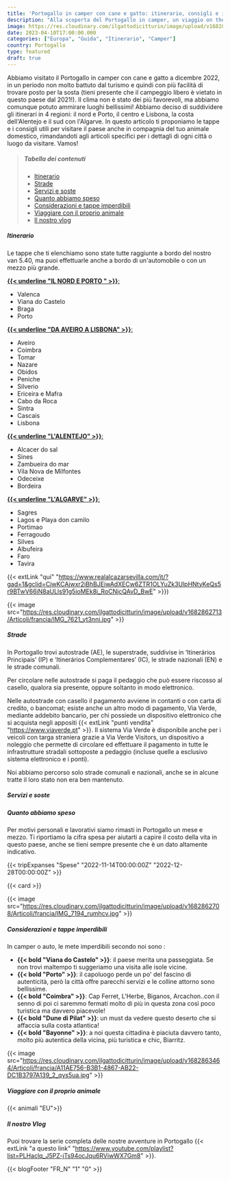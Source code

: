 ```yaml
---
title: 'Portogallo in camper con cane e gatto: itinerario, consigli e informazioni utili'
description: "Alla scoperta del Portogallo in camper, un viaggio on the road attraverso Porto e Lisbona fino a raggiungere le scogliere l'Algarve"
image: https://res.cloudinary.com/ilgattodicitturin/image/upload/v1682862710/Articoli/francia/IMG_6598_cz1m9g.jpg
date: 2023-04-10T17:00:00.000
categories: ["Europa", "Guida", "Itinerario", "Camper"]
country: Portogallo 
type: featured
draft: true
---
```


Abbiamo visitato il Portogallo in camper con cane e gatto a dicembre 2022, in un periodo non molto battuto dal turismo e quindi con più facilità di trovare posto per la sosta (tieni presente che il campeggio libero è vietato in questo paese dal 2021!). Il clima non è stato dei più favorevoli, ma abbiamo comunque potuto ammirare luoghi bellissimi!
Abbiamo deciso di suddividere gli itinerari in 4 regioni: il nord e Porto, il centro e Lisbona, la costa dell'Alentejo e il sud con l'Algarve. In questo articolo ti proponiamo le tappe e i consigli utili per visitare il paese anche in compagnia del tuo animale domestico, rimandandoti agli articoli specifici per i dettagli di ogni città o luogo da visitare.
Vamos!



> ##### Tabella dei contenuti
> - [Itinerario](#itinerario)
> - [Strade](#strade)
> - [Servizi e soste](#servizi-e-soste)
> - [Quanto abbiamo speso](#quanto-abbiamo-speso)
> - [Considerazioni e tappe imperdibili](#Cosiderazioni)
> - [Viaggiare con il proprio animale](#Animali)
> - [Il nostro vlog](#Vlog)
     <!-- - [Le nostre mappe](#Mappe) -->

##### Itinerario
Le tappe che ti elenchiamo sono state tutte raggiunte a bordo del nostro van 5.40, ma puoi effettuarle anche a bordo di un'automobile o con un mezzo più grande. 

[**{{< underline "IL NORD E PORTO " >}}**:](/blog/viaggio-portogallo-del-nord-e-porto-informazioni-e-itinerari/)

- Valenca
- Viana do Castelo
- Braga
- Porto


[**{{< underline "DA AVEIRO A LISBONA" >}}**:](/blog/viaggio-portogallo-centro-e-lisbona-itinerari/)

- Aveiro 
- Coimbra
- Tomar
- Nazare 
- Obidos 
- Peniche
- Silverio 
- Ericeira e Mafra
- Cabo da Roca
- Sintra
- Cascais
- Lisbona


[**{{< underline "L'ALENTEJO" >}}**:](/blog/viaggio-portogallo-e-alentejo-itinerari/)

- Alcacer do sal 
- Sines 
- Zambueira do mar
- Vila Nova de Milfontes
- Odeceixe 
- Bordeira


[**{{< underline "L'ALGARVE" >}}**:](/blog/viaggio-portogallo-algarve-itinerari/)

- Sagres 
- Lagos e Playa don camilo
- Portimao 
- Ferragoudo
- Silves
- Albufeira
- Faro
- Tavira


 {{< extLink "qui" "https://www.realalcazarsevilla.com/it/?gad=1&gclid=CjwKCAjwxr2iBhBJEiwAdXECw6ZTR1OLYuZk3UlpHNtyKeQs5r9BTwV66jN8aULls91g5ioMEk8i_RoCNjcQAvD_BwE" >}})

{{< image src="https://res.cloudinary.com/ilgattodicitturin/image/upload/v1682862713/Articoli/francia/IMG_7621_yt3nni.jpg" >}}


<div id="Strade"></div>

##### Strade 
In Portogallo trovi autostrade (AE), le superstrade, suddivise in ‘Itinerários Principais’ (IP) e ‘Itinerários Complementares’ (IC), le strade nazionali (EN) e le strade comunali.

Per circolare nelle autostrade si paga il pedaggio che può essere riscosso al casello, qualora sia presente, oppure soltanto in modo elettronico.

Nelle autostrade con casello il pagamento avviene in contanti o con carta di credito, o bancomat; esiste anche un altro modo di pagamento, Via Verde, mediante addebito bancario, per chi possiede un dispositivo elettronico che si acquista negli appositi {{< extLink "punti vendita" "https://www.viaverde.pt" >}}. 
Il sistema Via Verde è disponibile anche per i veicoli con targa straniera grazie a Via Verde Visitors, un dispositivo a noleggio che permette di circolare ed effettuare il pagamento in tutte le infrastrutture stradali sottoposte a pedaggio (incluse quelle a esclusivo sistema elettronico e i ponti). 

Noi abbiamo percorso solo strade comunali e nazionali, anche se in alcune tratte il loro stato non era ben mantenuto. 


##### Servizi e soste


<div id="Speso"></div>

##### Quanto abbiamo speso
Per motivi personali e lavorativi siamo rimasti in Portogallo un mese e mezzo. Ti riportiamo la cifra spesa per aiutarti a capire il costo della vita in questo paese, anche se tieni sempre presente che è un dato altamente indicativo. 

{{< tripExpanses "Spese" "2022-11-14T00:00:00Z" "2022-12-28T00:00:00Z" >}}

{{< card >}}

{{< image src="https://res.cloudinary.com/ilgattodicitturin/image/upload/v1682862708/Articoli/francia/IMG_7194_rumhcv.jpg" >}}

<div id="Considerazioni"></div>

##### Considerazioni e tappe imperdibili


In camper o auto, le mete imperdibili secondo noi sono :
-   **{{< bold "Viana do Castelo" >}}**: il paese merita una passeggiata. Se non trovi maltempo ti suggeriamo una visita alle isole vicine. 
-   **{{< bold "Porto" >}}**: il capoluogo perde un po' del fascino di autenticità, però la città offre parecchi servizi e le colline attorno sono bellissime.
-   **{{< bold "Coimbra" >}}**: Cap Ferret, L'Herbe, Biganos, Arcachon..con il senno di poi ci saremmo fermati molto di più in questa zona così poco turistica ma davvero piacevole!
-   **{{< bold "Dune di Pilat" >}}**: un must da vedere questo deserto che si affaccia sulla costa atlantica! 
-   **{{< bold "Bayonne" >}}**: a noi questa cittadina è piaciuta davvero tanto, molto più autentica della vicina, più turistica e chic, Biarritz.

{{< image src="https://res.cloudinary.com/ilgattodicitturin/image/upload/v1682863464/Articoli/francia/A11AE756-B3B1-4867-AB22-DC1B3797A139_2_qys5ua.jpg" >}}

<div id="Animali"></div>

##### Viaggiare con il proprio animale
{{< animali "EU">}}


<div id="Vlog"></div>

##### Il nostro Vlog 

Puoi trovare la serie completa delle nostre avventure in Portogallo {{< extLink "a questo link" "https://www.youtube.com/playlist?list=PLHaclq_J5PZ-jTs94ocJqu6RViwWX7Gm8" >}}.




<!-- <div id="Mappe"></div> -->

<!-- ##### Le nostre mappe -->
<!-- Di seguito puoi consultare comodamente le mappe relative al nostro vi lasciamo il link alle mappe che 

{{< gmap "https://www.google.com/maps/d/u/0/embed?mid=1iWT57E7IXes2FIwpnvDKgvbrL740gmU&ehbc=2E312F" >}} -->

{{< blogFooter "FR_N" "1" "0" >}}
